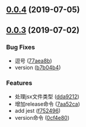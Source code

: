 <a name="0.0.4"></a>
## [0.0.4](https://github.com/Echoting/TextareaNoScroll/compare/v0.0.3...v0.0.4) (2019-07-05)



<a name="0.0.3"></a>
## [0.0.3](https://github.com/Echoting/TextareaNoScroll/compare/dda9212...v0.0.3) (2019-07-02)


### Bug Fixes

* 逗号 ([77aea8b](https://github.com/Echoting/TextareaNoScroll/commit/77aea8b))
* version ([b7b04b4](https://github.com/Echoting/TextareaNoScroll/commit/b7b04b4))


### Features

* 处理jsx文件类型 ([dda9212](https://github.com/Echoting/TextareaNoScroll/commit/dda9212))
* 增加release命令 ([7aa52ca](https://github.com/Echoting/TextareaNoScroll/commit/7aa52ca))
* add jest ([f752496](https://github.com/Echoting/TextareaNoScroll/commit/f752496))
* version命令 ([0cf4e80](https://github.com/Echoting/TextareaNoScroll/commit/0cf4e80))



